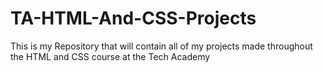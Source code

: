 # TA-HTML-And-CSS-Projects
This is my Repository that will contain all of my projects made throughout the HTML and CSS course at the Tech Academy 
